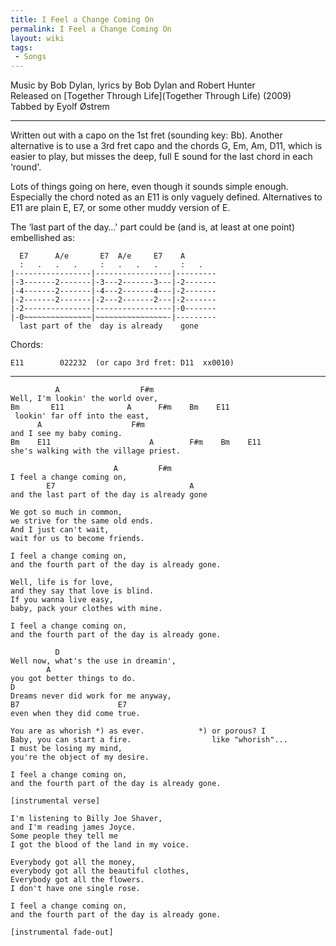 ```yaml
---
title: I Feel a Change Coming On
permalink: I Feel a Change Coming On
layout: wiki
tags:
 - Songs
---
```


Music by Bob Dylan, lyrics by Bob Dylan and Robert Hunter  
Released on [Together Through Life](Together Through Life)
(2009)  
Tabbed by Eyolf Østrem

* * * * *

Written out with a capo on the 1st fret (sounding key: Bb). Another
alternative is to use a 3rd fret capo and the chords G, Em, Am, D11,
which is easier to play, but misses the deep, full E sound for the last
chord in each ‘round'.

Lots of things going on here, even though it sounds simple enough.
Especially the chord noted as an E11 is only vaguely defined.
Alternatives to E11 are plain E, E7, or some other muddy version of E.

The ‘last part of the day…' part could be (and is, at least at one
point) embellished as:

      E7      A/e       E7  A/e     E7    A
      :   .   .   .     :   .   .   .     :   .
    |-----------------|-----------------|---------
    |-3-------2-------|-3---2-------3---|-2-------
    |-4-------2-------|-4---2-------4---|-2-------
    |-2-------2-------|-2---2-------2---|-2-------
    |-2---------------|-----------------|-0-------
    |-0~~~~~~~~~~~~~~~|~~~~~~~~~~~~~~~~-|---------
      last part of the  day is already    gone

Chords:

    E11        022232  (or capo 3rd fret: D11  xx0010)

* * * * *

              A                  F#m
    Well, I'm lookin' the world over,
    Bm       E11              A      F#m    Bm    E11
     lookin' far off into the east,
          A                    F#m
    and I see my baby coming.
    Bm    E11                      A        F#m    Bm    E11
    she's walking with the village priest.

                           A         F#m
    I feel a change coming on,
            E7                              A
    and the last part of the day is already gone

    We got so much in common,
    we strive for the same old ends.
    And I just can't wait,
    wait for us to become friends.

    I feel a change coming on,
    and the fourth part of the day is already gone.

    Well, life is for love,
    and they say that love is blind.
    If you wanna live easy,
    baby, pack your clothes with mine.

    I feel a change coming on,
    and the fourth part of the day is already gone.

              D
    Well now, what's the use in dreamin',
            A
    you got better things to do.
    D
    Dreams never did work for me anyway,
    B7                      E7
    even when they did come true.

    You are as whorish *) as ever.            *) or porous? I
    Baby, you can start a fire.                  like "whorish"...
    I must be losing my mind,
    you're the object of my desire.

    I feel a change coming on,
    and the fourth part of the day is already gone.

    [instrumental verse]

    I'm listening to Billy Joe Shaver,
    and I'm reading james Joyce.
    Some people they tell me
    I got the blood of the land in my voice.

    Everybody got all the money,
    everybody got all the beautiful clothes,
    Everybody got all the flowers.
    I don't have one single rose.

    I feel a change coming on,
    and the fourth part of the day is already gone.

    [instrumental fade-out]
